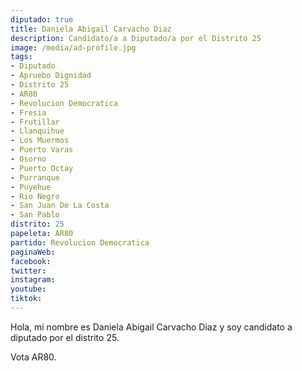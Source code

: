 ```yaml
---
diputado: true
title: Daniela Abigail Carvacho Diaz
description: Candidato/a a Diputado/a por el Distrito 25
image: /media/ad-profile.jpg
tags:
- Diputado
- Apruebo Dignidad
- Distrito 25
- AR80
- Revolucion Democratica
- Fresia
- Frutillar
- Llanquihue
- Los Muermos
- Puerto Varas
- Osorno
- Puerto Octay
- Purranque
- Puyehue
- Rio Negro
- San Juan De La Costa
- San Pablo
distrito: 25
papeleta: AR80
partido: Revolucion Democratica
paginaWeb:
facebook:
twitter:
instagram:
youtube:
tiktok:
---
```

Hola, mi nombre es Daniela Abigail Carvacho Diaz y soy candidato a diputado por el distrito 25.

Vota AR80.
